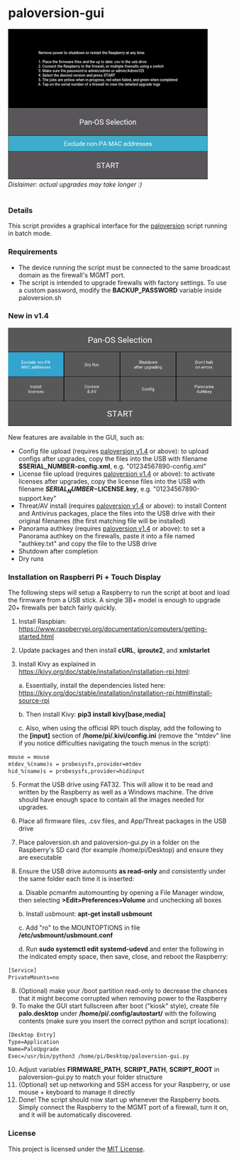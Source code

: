 # paloversion-gui

![Alt Text](demo.gif)  
*Dislaimer: actual upgrades may take longer :)*  
&nbsp;
&nbsp;
&nbsp;
&nbsp;
### Details

This script provides a graphical interface for the [paloversion](https://github.com/o5edaxi/paloversion) script running in batch mode.

### Requirements

* The device running the script must be connected to the same broadcast domain as the firewall's MGMT port.
* The script is intended to upgrade firewalls with factory settings. To use a custom password, modify the **BACKUP_PASSWORD** variable inside paloversion.sh

### New in v1.4

![Alt Text](v1.4.png)

New features are available in the GUI, such as:

* Config file upload (requires [paloversion v1.4](https://github.com/o5edaxi/paloversion/releases/tag/v1.4.2) or above): to upload configs after upgrades, copy the files into the USB with filename **$SERIAL_NUMBER-config.xml**, e.g. "01234567890-config.xml"
* License file upload (requires [paloversion v1.4](https://github.com/o5edaxi/paloversion/releases/tag/v1.4.2) or above): to activate licenses after upgrades, copy the license files into the USB with filename **$SERIAL_NUMBER-$LICENSE.key**, e.g. "01234567890-support.key"
* Threat/AV install (requires [paloversion v1.4](https://github.com/o5edaxi/paloversion/releases/tag/v1.4.2) or above): to install Content and Antivirus packages, place the files into the USB drive with their original filenames (the first matching file will be installed)
* Panorama authkey (requires [paloversion v1.4](https://github.com/o5edaxi/paloversion/releases/tag/v1.4.2) or above): to set a Panorama authkey on the firewalls, paste it into a file named "authkey.txt" and copy the file to the USB drive
* Shutdown after completion
* Dry runs

### Installation on Raspberri Pi + Touch Display

The following steps will setup a Raspberry to run the script at boot and load the firmware from a USB stick. A single 3B+ model is enough to upgrade 20+ firewalls per batch fairly quickly.

1. Install Raspbian: https://www.raspberrypi.org/documentation/computers/getting-started.html
2. Update packages and then install **cURL**, **iproute2**, and **xmlstarlet**
3. Install Kivy as explained in https://kivy.org/doc/stable/installation/installation-rpi.html:
    
    a. Essentially, install the dependencies listed here: https://kivy.org/doc/stable/installation/installation-rpi.html#install-source-rpi
    
    b. Then install Kivy: **pip3 install kivy[base,media]**
    
    c. Also, when using the official RPi touch display, add the following to the **[input]** section of **/home/pi/.kivi/config.ini** (remove the "mtdev" line if you notice difficulties navigating the touch menus in the script):
    
```
mouse = mouse
mtdev_%(name)s = probesysfs,provider=mtdev
hid_%(name)s = probesysfs,provider=hidinput
```

5. Format the USB drive using FAT32. This will allow it to be read and written by the Raspberry as well as a Windows machine. The drive should have enough space to contain all the images needed for upgrades.
6. Place all firmware files, .csv files, and App/Threat packages in the USB drive
7. Place paloversion.sh and paloversion-gui.py in a folder on the Raspberry's SD card (for example /home/pi/Desktop) and ensure they are executable
8. Ensure the USB drive automounts **as read-only** and consistently under the same folder each time it is inserted:

    a. Disable pcmanfm automounting by opening a File Manager window, then selecting **>Edit>Preferences>Volume** and unchecking all boxes
    
    b. Install usbmount: **apt-get install usbmount**
    
    c. Add "ro" to the MOUNTOPTIONS in file **/etc/usbmount/usbmount.conf**
    
    d. Run **sudo systemctl edit systemd-udevd** and enter the following in the indicated empty space, then save, close, and reboot the Raspberry:
    
```
[Service]
PrivateMounts=no
```

8. (Optional) make your /boot partition read-only to decrease the chances that it might become corrupted when removing power to the Raspberry
9. To make the GUI start fullscreen after boot ("kiosk" style), create file **palo.desktop** under **/home/pi/.config/autostart/** with the following contents (make sure you insert the correct python and script locations):

```
[Desktop Entry]
Type=Application
Name=PaloUpgrade
Exec=/usr/bin/python3 /home/pi/Desktop/paloversion-gui.py
```

10. Adjust variables **FIRMWARE_PATH**, **SCRIPT_PATH**, **SCRIPT_ROOT** in paloversion-gui.py to match your folder structure
11. (Optional) set up networking and SSH access for your Raspberry, or use mouse + keyboard to manage it directly
12. Done! The script should now start up whenever the Raspberry boots. Simply connect the Raspberry to the MGMT port of a firewall, turn it on, and it will be automatically discovered.


### License

This project is licensed under the [MIT License](https://github.com/o5edaxi/paloversion-gui/blob/main/LICENSE).
